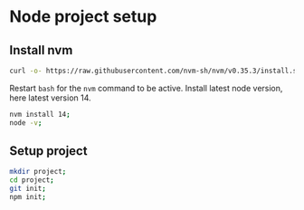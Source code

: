 # Node project setup

## Install nvm

```bash
curl -o- https://raw.githubusercontent.com/nvm-sh/nvm/v0.35.3/install.sh | bash
```

Restart `bash` for the `nvm` command to be active.
Install latest node version, here latest version 14.

```bash
nvm install 14;
node -v;
```

## Setup project

```bash
mkdir project;
cd project;
git init;
npm init;
```
